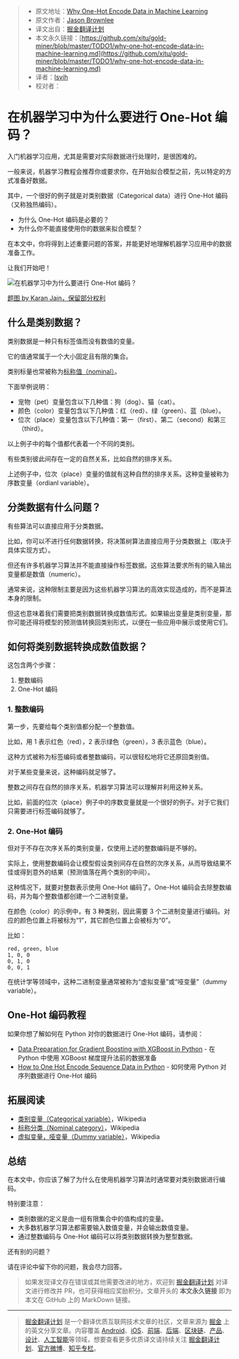 > * 原文地址：[Why One-Hot Encode Data in Machine Learning](https://machinelearningmastery.com/why-one-hot-encode-data-in-machine-learning/)
> * 原文作者：[Jason Brownlee](https://machinelearningmastery.com/author/jasonb/)
> * 译文出自：[掘金翻译计划](https://github.com/xitu/gold-miner)
> * 本文永久链接：[https://github.com/xitu/gold-miner/blob/master/TODO1/why-one-hot-encode-data-in-machine-learning.md](https://github.com/xitu/gold-miner/blob/master/TODO1/why-one-hot-encode-data-in-machine-learning.md)
> * 译者：[lsvih](https://github.com/lsvih)
> * 校对者：

# 在机器学习中为什么要进行 One-Hot 编码？

入门机器学习应用，尤其是需要对实际数据进行处理时，是很困难的。

一般来说，机器学习教程会推荐你或要求你，在开始拟合模型之前，先以特定的方式准备好数据。

其中，一个很好的例子就是对类别数据（Categorical data）进行 One-Hot 编码（又称独热编码）。

*   为什么 One-Hot 编码是必要的？
*   为什么你不能直接使用你的数据来拟合模型？

在本文中，你将得到上述重要问题的答案，并能更好地理解机器学习应用中的数据准备工作。

让我们开始吧！

![在机器学习中为什么要进行 One-Hot 编码？](https://3qeqpr26caki16dnhd19sv6by6v-wpengine.netdna-ssl.com/wp-content/uploads/2017/07/Why-One-Hot-Encode-Data-in-Machine-Learning.jpg)

[题图 by Karan Jain，保留部分权利](https://www.flickr.com/photos/jiangkeren/8263176332/)

## 什么是类别数据？

类别数据是一种只有标签值而没有数值的变量。

它的值通常属于一个大小固定且有限的集合。

类别标量也常被称为[标称值（nominal）](https://en.wikipedia.org/wiki/Nominal_category)。

下面举例说明：

* 宠物（pet）变量包含以下几种值：狗（dog）、猫（cat）。
* 颜色（color）变量包含以下几种值：红（red）、绿（green）、蓝（blue）。
* 位次（place）变量包含以下几种值：第一（first）、第二（second）和第三（third）。

以上例子中的每个值都代表着一个不同的类别。

有些类别彼此间存在一定的自然关系，比如自然的排序关系。

上述例子中，位次（place）变量的值就有这种自然的排序关系。这种变量被称为序数变量（ordianl variable）。

## 分类数据有什么问题？

有些算法可以直接应用于分类数据。

比如，你可以不进行任何数据转换，将决策树算法直接应用于分类数据上（取决于具体实现方式）。

但还有许多机器学习算法并不能直接操作标签数据。这些算法要求所有的输入输出变量都是数值（numeric）。

通常来说，这种限制主要是因为这些机器学习算法的高效实现造成的，而不是算法本身的限制。

但这也意味着我们需要把类别数据转换成数值形式。如果输出变量是类别变量，那你可能还得将模型的预测值转换回类别形式，以便在一些应用中展示或使用它们。

## 如何将类别数据转换成数值数据？

这包含两个步骤：

1. 整数编码
2. One-Hot 编码

### 1. 整数编码

第一步，先要给每个类别值都分配一个整数值。

比如，用 1 表示红色（red），2 表示绿色（green），3 表示蓝色（blue）。

这种方式被称为标签编码或者整数编码，可以很轻松地将它还原回类别值。

对于某些变量来说，这种编码就足够了。

整数之间存在自然的排序关系，机器学习算法可以理解并利用这种关系。

比如，前面的位次（place）例子中的序数变量就是一个很好的例子。对于它我们只需要进行标签编码就够了。

### 2. One-Hot 编码

但对于不存在次序关系的类别变量，仅使用上述的整数编码是不够的。

实际上，使用整数编码会让模型假设类别间存在自然的次序关系，从而导致结果不佳或得到意外的结果（预测值落在两个类别的中间）。

这种情况下，就要对整数表示使用 One-Hot 编码了。One-Hot 编码会去除整数编码，并为每个整数值都创建一个二进制变量。

在颜色（color）的示例中，有 3 种类别，因此需要 3 个二进制变量进行编码。对应的颜色位置上将被标为“1”，其它颜色位置上会被标为“0”。

比如：

```
red, green, blue
1, 0, 0
0, 1, 0
0, 0, 1
```

在统计学等领域中，这种二进制变量通常被称为“虚拟变量”或“哑变量”（dummy variable）。

## One-Hot 编码教程

如果你想了解如何在 Python 对你的数据进行 One-Hot 编码，请参阅：

* [Data Preparation for Gradient Boosting with XGBoost in Python](https://machinelearningmastery.com/data-preparation-gradient-boosting-xgboost-python/) - 在 Python 中使用 XGBoost 梯度提升法前的数据准备
* [How to One Hot Encode Sequence Data in Python](https://machinelearningmastery.com/how-to-one-hot-encode-sequence-data-in-python/) - 如何使用 Python 对序列数据进行 One-Hot 编码

## 拓展阅读

* [类别变量（Categorical variable）](https://en.wikipedia.org/wiki/Categorical_variable)，Wikipedia
* [标称分类（Nominal category）](https://en.wikipedia.org/wiki/Nominal_category)，Wikipedia
* [虚拟变量，哑变量（Dummy variable）](https://en.wikipedia.org/wiki/Dummy_variable_(statistics))，Wikipedia

## 总结

在本文中，你应该了解了为什么在使用机器学习算法时通常要对类别数据进行编码。

特别要注意：

* 类别数据的定义是由一组有限集合中的值构成的变量。
* 大多数机器学习算法都需要输入数值变量，并会输出数值变量。
* 通过整数编码与 One-Hot 编码可以将类别数据转换为整型数据。

还有别的问题？

请在评论中留下你的问题，我会尽力回答。

> 如果发现译文存在错误或其他需要改进的地方，欢迎到 [掘金翻译计划](https://github.com/xitu/gold-miner) 对译文进行修改并 PR，也可获得相应奖励积分。文章开头的 **本文永久链接** 即为本文在 GitHub 上的 MarkDown 链接。

---

> [掘金翻译计划](https://github.com/xitu/gold-miner) 是一个翻译优质互联网技术文章的社区，文章来源为 [掘金](https://juejin.im) 上的英文分享文章。内容覆盖 [Android](https://github.com/xitu/gold-miner#android)、[iOS](https://github.com/xitu/gold-miner#ios)、[前端](https://github.com/xitu/gold-miner#前端)、[后端](https://github.com/xitu/gold-miner#后端)、[区块链](https://github.com/xitu/gold-miner#区块链)、[产品](https://github.com/xitu/gold-miner#产品)、[设计](https://github.com/xitu/gold-miner#设计)、[人工智能](https://github.com/xitu/gold-miner#人工智能)等领域，想要查看更多优质译文请持续关注 [掘金翻译计划](https://github.com/xitu/gold-miner)、[官方微博](http://weibo.com/juejinfanyi)、[知乎专栏](https://zhuanlan.zhihu.com/juejinfanyi)。
